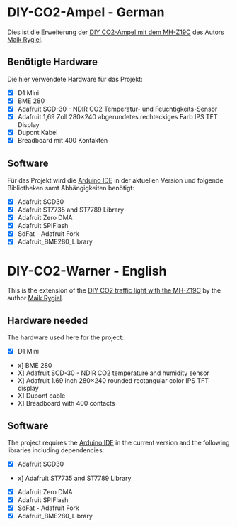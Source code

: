 # DIY-CO2-Ampel - German
Dies ist die Erweiterung der [DIY CO2-Ampel mit dem MH-Z19C](https://www.blog.berrybase.de/blog/2021/02/16/diy-co2-ampel-mit-dem-mh-z19c/) des Autors [Maik Rygiel](https://www.blog.berrybase.de/blog/author/maik-rygiel/).
## Benötigte Hardware
Die hier verwendete Hardware für das Projekt:
- [x] D1 Mini
- [x] BME 280
- [X] Adafruit SCD-30 - NDIR CO2 Temperatur- und Feuchtigkeits-Sensor 
- [X] Adafruit 1,69 Zoll 280×240 abgerundetes rechteckiges Farb IPS TFT Display 
- [X] Dupont Kabel
- [X]  Breadboard mit 400 Kontakten

## Software
Für das Projekt wird die [Arduino IDE](https://www.arduino.cc/en/software) in der aktuellen Version und folgende Bibliotheken samt Abhängigkeiten benötigt:
- [x]	Adafruit SCD30 
- [x] Adafruit ST7735 and ST7789 Library
- [x]	Adafruit Zero DMA
- [x]	Adafruit SPIFlash
- [x]	SdFat - Adafruit Fork
- [x]	Adafruit_BME280_Library

# DIY-CO2-Warner - English
This is the extension of the [DIY CO2 traffic light with the MH-Z19C](https://www.blog.berrybase.de/blog/2021/02/16/diy-co2-ampel-mit-dem-mh-z19c/) by the author [Maik Rygiel](https://www.blog.berrybase.de/blog/author/maik-rygiel/).
## Hardware needed
The hardware used here for the project:
- [x] D1 Mini
- x] BME 280
- X] Adafruit SCD-30 - NDIR CO2 temperature and humidity sensor 
- X] Adafruit 1.69 inch 280×240 rounded rectangular color IPS TFT display 
- X] Dupont cable
- X] Breadboard with 400 contacts

## Software
The project requires the [Arduino IDE](https://www.arduino.cc/en/software) in the current version and the following libraries including dependencies:
- [x] Adafruit SCD30 
- x] Adafruit ST7735 and ST7789 Library
- [x] Adafruit Zero DMA
- [x] Adafruit SPIFlash
- [x] SdFat - Adafruit Fork
- [x] Adafruit_BME280_Library
